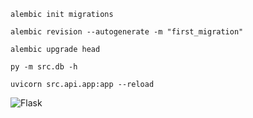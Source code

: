 ```commandline
alembic init migrations
```

```commandline
alembic revision --autogenerate -m "first_migration"
```

```commandline
alembic upgrade head
```

```commandline
py -m src.db -h
```

```commandline
uvicorn src.api.app:app --reload
```

![Flask](https://img.shields.io/badge/SQLAlchemy-red?style=for-the-badge)

